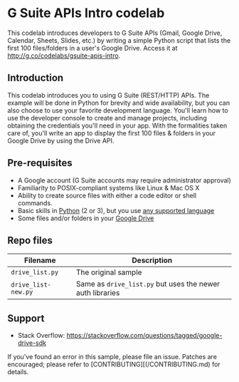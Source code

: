 G Suite APIs Intro codelab
==========================

This codelab introduces developers to G Suite APIs (Gmail, Google Drive, Calendar, Sheets, Slides, etc.) by writing a simple Python script that lists the first 100 files/folders in a user's Google Drive. Access it at http://g.co/codelabs/gsuite-apis-intro.

Introduction
------------

This codelab introduces you to using G Suite (REST/HTTP) APIs. The example will be done in Python for brevity and wide availability, but you can also choose to use your favorite development language. You'll learn how to use the developer console to create and manage projects, including obtaining the credentials you'll need in your app. With the formalities taken care of, you'll write an app to display the first 100 files & folders in your Google Drive by using the Drive API.

Pre-requisites
--------------

- A Google account (G Suite accounts may require administrator approval)
- Familiarity to POSIX-compliant systems like Linux & Mac OS X
- Ability to create source files with either a code editor or shell commands.
- Basic skills in [Python](http://python.org) (2 or 3), but you use [any supported language](http://developers.google.com/api-client-library)
- Some files and/or folders in your [Google Drive](http://drive.google.com)

Repo files
----------

Filename | Description
--- | ---
`drive_list.py` | The original sample
`drive_list-new.py` | Same as `drive_list.py` but uses the newer auth libraries

Support
-------

- Stack Overflow: https://stackoverflow.com/questions/tagged/google-drive-sdk

If you've found an error in this sample, please file an issue. Patches are
encouraged; please refer to [CONTRIBUTING][(/CONTRIBUTING.md) for details.
